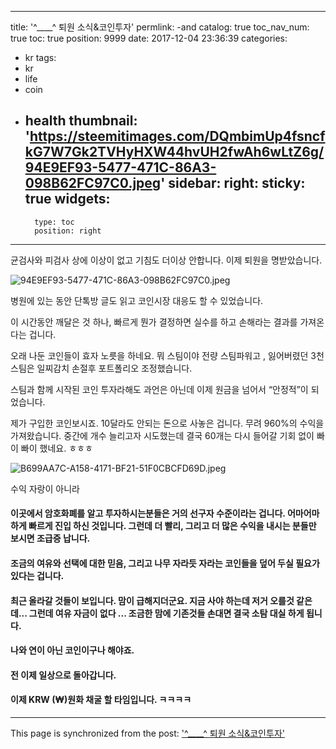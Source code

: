 
---
title: '^____^ 퇴원 소식&코인투자'
permlink: -and
catalog: true
toc_nav_num: true
toc: true
position: 9999
date: 2017-12-04 23:36:39
categories:
- kr
tags:
- kr
- life
- coin
- health
thumbnail: 'https://steemitimages.com/DQmbimUp4fsncfkG7W7Gk2TVHyHXW44hvUH2fwAh6wLtZ6g/94E9EF93-5477-471C-86A3-098B62FC97C0.jpeg'
sidebar:
    right:
        sticky: true
widgets:
    -
        type: toc
        position: right
---


균검사와 피검사 상에 이상이 없고
기침도 더이상 안합니다. 
이제 퇴원을 명받았습니다. 

![94E9EF93-5477-471C-86A3-098B62FC97C0.jpeg](https://steemitimages.com/DQmbimUp4fsncfkG7W7Gk2TVHyHXW44hvUH2fwAh6wLtZ6g/94E9EF93-5477-471C-86A3-098B62FC97C0.jpeg)

병원에 있는 동안 단톡방 글도 읽고
코인시장 대응도 할 수 있었습니다. 

이 시간동안 깨달은 것 하나, 빠르게 뭔가 결정하면 
실수를 하고 손해라는 결과를 가져온다는 겁니다. 

오래 나둔 코인들이 효자 노릇을 하네요. 
뭐 스팀이야 전량 스팀파워고 ,
잃어버렸던 3천 스팀은 일찌감치 손절후 
포트폴리오 조정했습니다. 

스팀과 함께 시작된 코인 투자라해도 과언은 아닌데
이제 원금을 넘어서 “안정적”이 되었습니다. 

제가 구입한 코인보시죠. 
  10달라도 안되는 돈으로 사놓은 겁니다. 
무려 960%의 수익을 가져왔습니다. 중간에 개수 늘리고자 시도했는데 결국 60개는 다시 들어갈 기회 없이 빠이 빠이 했네요. ㅎㅎㅎ

![B699AA7C-A158-4171-BF21-51F0CBCFD69D.jpeg](https://steemitimages.com/DQmcGLCUujDUYyu6voVWZHQsfZDhwJMiDsL3mftSkcAG7nf/B699AA7C-A158-4171-BF21-51F0CBCFD69D.jpeg)

수익 자랑이 아니라 
#### 이곳에서 암호화폐를 알고 투자하시는분들은 거의 선구자 수준이라는 겁니다. 어마어마하게 빠르게 진입 하신 것입니다.  그런데 더 빨리, 그리고 더 많은 수익을 내시는 분들만 보시면 조급증 납니다. 

#### 조금의 여유와 선택에 대한 믿음, 그리고 나무 자라듯 자라는 코인들을 덮어 두실 필요가 있다는 겁니다. 

#### 최근 올라갈 것들이 보입니다. 맘이 급해지더군요. 지금 사야 하는데 저거 오를것 같은데... 그런데 여유 자금이 없다 ... 조금한 맘에 기존것들 손대면 결국 소탐 대실 하게 됩니다.  

#### 나와 연이 아닌 코인이구나 해야죠.  
#### 전 이제 일상으로 돌아갑니다. 
#### 이제 KRW (₩)원화 채굴 할 타임입니다. ㅋㅋㅋㅋ

- - -

This page is synchronized from the post: ['^____^ 퇴원 소식&코인투자'](https://steemit.com/@kingbit/-and)
